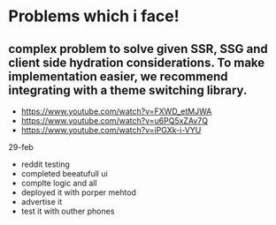 # Problems which i face!

## complex problem to solve given SSR, SSG and client side hydration considerations. To make implementation easier, we recommend integrating with a theme switching library.

- https://www.youtube.com/watch?v=FXWD_etMJWA
- https://www.youtube.com/watch?v=u6PQ5xZAv7Q
- https://www.youtube.com/watch?v=iPGXk-i-VYU

29-feb

- reddit testing
- completed beeatufull ui
- complte logic and all
- deployed it with porper mehtod
- advertise it
- test it with outher phones
